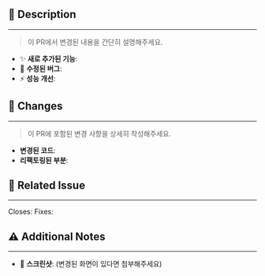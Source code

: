 ## 🎯 Description
-----------------------------------
> 이 PR에서 변경된 내용을 간단히 설명해주세요.

- ✨ **새로 추가된 기능**:
- 🐞 **수정된 버그**:
- ⚡️ **성능 개선**:


  
## 🔨 Changes
-----------------------------------
> 이 PR에 포함된 변경 사항을 상세히 작성해주세요.

- **변경된 코드**: 
- **리팩토링된 부분**:

## 🔗 Related Issue
-----------------------------------
Closes:
Fixes:


## ⚠️ Additional Notes
-----------------------------------
- 📸 **스크린샷**: (변경된 화면이 있다면 첨부해주세요)
